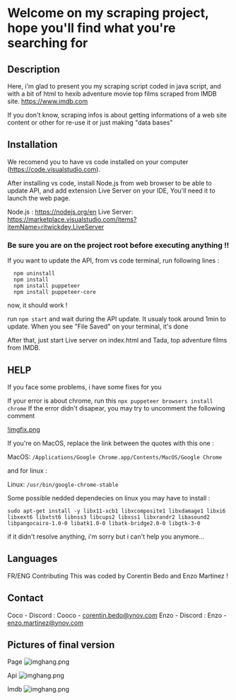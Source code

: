 # Welcome on my scraping project, hope you'll find what you're searching for

## Description

Here, i'm glad to present you my scraping script coded in java script, and with a bit of html to hexib adventure movie top films scraped from IMDB site. https://www.imdb.com

If you don't know, scraping infos is about getting informations of a web site content or other for re-use it or just making "data bases"

## Installation

We recomend you to have vs code installed on your computer (https://code.visualstudio.com).

After installing vs code, install Node.js from web browser to be able to update API, and add extension Live Server on your IDE, You'll need it to launch the web page.

Node.js : https://nodejs.org/en
Live Server: https://marketplace.visualstudio.com/items?itemName=ritwickdey.LiveServer

### Be sure you are on the project root before executing anything !!

If you want to update the API, from vs code terminal, run following lines :

```
  npm uninstall
  npm install
  npm install puppeteer
  npm install puppeteer-core
```

now, it should work !

run `npm start` and wait during the API update. It usualy took around 1min to update.
When you see "File Saved" on your terminal, it's done

After that, just start Live server on index.html and Tada, top adventure films from IMDB.

## HELP

If you face some problems, i have some fixes for you

If your error is about chrome, run this `npx puppeteer browsers install chrome`
If the error didn't disapear, you may try to uncomment the following comment

[!imgfix.png](imgReadme/code.png)

If you're on MacOS, replace the link between the quotes with this one :

MacOS: `/Applications/Google Chrome.app/Contents/MacOS/Google Chrome`

and for linux :

Linux: `/usr/bin/google-chrome-stable`

Some possible nedded dependecies on linux you may have to install :

`sudo apt-get install -y libx11-xcb1 libxcomposite1 libxdamage1 libxi6 libxext6 libxtst6 libnss3 libcups2 libxss1 libxrandr2 libasound2 libpangocairo-1.0-0 libatk1.0-0 libatk-bridge2.0-0 libgtk-3-0`

if it didn't resolve anything, i'm sorry but i can't help you anymore...

## Languages

FR/ENG
Contributing
This was coded by Corentin Bedo and Enzo Martinez !

## Contact

Coco - Discord : Cooco - corentin.bedo@ynov.com
Enzo - Discord : Enzo - enzo.martinez@ynov.com

## Pictures of final version

Page
![imghang.png](assets/readme_img/Indexpage.png)

Api
![imghang.png](assets/readme_img/Rulespage.png)

Imdb
![imghang.png](assets/readme_img/Gamepage.png)

[^1]: @rodove-tv Thanks for your help
[^2]: Team colaborators @ElCabrii @nvtnicolas @QuentinDrgn :shipit:
